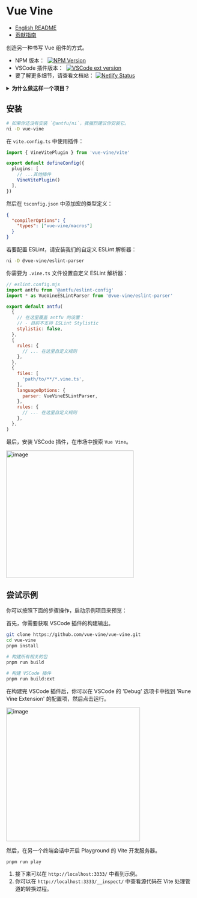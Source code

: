 # Vue Vine

- [English README](./README.md)
- [贡献指南](./CONTRIBUTING-zhCN.md)

创造另一种书写 Vue 组件的方式。

- NPM 版本：&nbsp; [![NPM Version](https://img.shields.io/npm/v/vue-vine)](https://www.npmjs.com/package/vue-vine)
- VSCode 插件版本：&nbsp; [![VSCode ext version](https://vsmarketplacebadges.dev/version/shenqingchuan.vue-vine-extension.svg)](https://marketplace.visualstudio.com/items?itemName=shenqingchuan.vue-vine-extension)
- 要了解更多细节，请查看文档站：&nbsp;[![Netlify Status](https://api.netlify.com/api/v1/badges/ff99c4c5-2766-4716-81db-599ce4346647/deploy-status)](https://app.netlify.com/sites/vue-vine/deploys)

<details>
  <summary>
    <b>为什么做这样一个项目？</b>
  </summary>
  <br>

  在社区中，有很多帖子讨论过希望有一个支持在单个文件中编写多个 Vue 组件的解决方案。`Vue Vine` 因此而生。

  `Vue Vine` 旨在提供更多管理 Vue 组件的灵活性，它并不是要取代 Vue SFC，而是作为一种并行的解决方案。

  下面是一个简单的示例预览：

  ![示例预览](./packages/docs/src/public/highlight-demo.png)

</details>

## 安装

```bash
# 如果你还没有安装 `@antfu/ni`，我强烈建议你安装它。
ni -D vue-vine
```

在 `vite.config.ts` 中使用插件：

```ts
import { VineVitePlugin } from 'vue-vine/vite'

export default defineConfig({
  plugins: [
    // ...其他插件
    VineVitePlugin()
  ],
})
```

然后在 `tsconfig.json` 中添加宏的类型定义：

```json
{
  "compilerOptions": {
    "types": ["vue-vine/macros"]
  }
}
```

若要配置 ESLint，请安装我们的自定义 ESLint 解析器：

```bash
ni -D @vue-vine/eslint-parser
```

你需要为 `.vine.ts` 文件设置自定义 ESLint 解析器：

```js
// eslint.config.mjs
import antfu from '@antfu/eslint-config'
import * as VueVineESLintParser from '@vue-vine/eslint-parser'

export default antfu(
  {
    // 在这里覆盖 antfu 的设置：
    // - 目前不支持 ESLint Stylistic
    stylistic: false,
  },
  {
    rules: {
      // ... 在这里自定义规则
    },
  },
  {
    files: [
      'path/to/**/*.vine.ts',
    ],
    languageOptions: {
      parser: VueVineESLintParser,
    },
    rules: {
      // ... 在这里自定义规则
    },
  },
)
```

最后，安装 VSCode 插件，在市场中搜索 `Vue Vine`。

<img width="339" alt="image" src="https://github.com/vue-vine/vue-vine/assets/46062972/d86867d3-5a63-4541-b318-f5543f90cf0e">

## 尝试示例

你可以按照下面的步骤操作，启动示例项目来预览：

首先，你需要获取 VSCode 插件的构建输出。

```bash
git clone https://github.com/vue-vine/vue-vine.git
cd vue-vine
pnpm install

# 构建所有相关的包
pnpm run build

# 构建 VSCode 插件
pnpm run build:ext
```

在构建完 VSCode 插件后，你可以在 VSCode 的 'Debug' 选项卡中找到 'Rune Vine Extension' 的配置项，然后点击运行。

<img width="356" alt="image" src="https://github.com/vue-vine/vue-vine/assets/46062972/e12e2de6-666f-45d5-8607-c59168684bc1">

然后，在另一个终端会话中开启 Playground 的 Vite 开发服务器。

```bash
pnpm run play
```

1. 接下来可以在 `http://localhost:3333/` 中看到示例。
2. 你可以在 `http://localhost:3333/__inspect/` 中查看源代码在 Vite 处理管道的转换过程。
